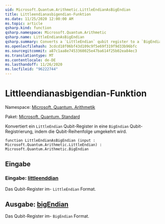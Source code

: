 ```yaml
---
uid: Microsoft.Quantum.Arithmetic.LittleEndianAsBigEndian
title: Littleendianasbigendian-Funktion
ms.date: 11/25/2020 12:00:00 AM
ms.topic: article
qsharp.kind: function
qsharp.namespace: Microsoft.Quantum.Arithmetic
qsharp.name: LittleEndianAsBigEndian
qsharp.summary: Converts a `LittleEndian` qubit register to a `BigEndian` qubit register by reversing the qubit ordering.
ms.openlocfilehash: 3cdcd18f06bf43d109c9f5e69f319f9d33b96bfc
ms.sourcegitcommit: a87c1aa8e7453360025e47ba614f25b02ea84ec3
ms.translationtype: MT
ms.contentlocale: de-DE
ms.lasthandoff: 11/26/2020
ms.locfileid: "96222744"
---
```

# <a name="littleendianasbigendian-function"></a>Littleendianasbigendian-Funktion

Namespace: [Microsoft. Quantum. Arithmetik](xref:Microsoft.Quantum.Arithmetic)

Paket: [Microsoft. Quantum. Standard](https://nuget.org/packages/Microsoft.Quantum.Standard)


Konvertiert ein `LittleEndian` Qubit-Register in eine `BigEndian` Qubit-Registrierung, indem die Qubit-Reihenfolge umgekehrt wird.

```qsharp
function LittleEndianAsBigEndian (input : Microsoft.Quantum.Arithmetic.LittleEndian) : Microsoft.Quantum.Arithmetic.BigEndian
```


## <a name="input"></a>Eingabe

### <a name="input--littleendian"></a>Eingabe: [littleenddian](xref:Microsoft.Quantum.Arithmetic.LittleEndian)

Das Qubit-Register im- `LittleEndian` Format.



## <a name="output--bigendian"></a>Ausgabe: [bigEndian](xref:Microsoft.Quantum.Arithmetic.BigEndian)

Das Qubit-Register im- `BigEndian` Format.